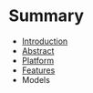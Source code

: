 # Summary

* [Introduction](README.md)
* [Abstract](abstract.md)
* [Platform](platform.md)
* [Features](features.md)
* Models

